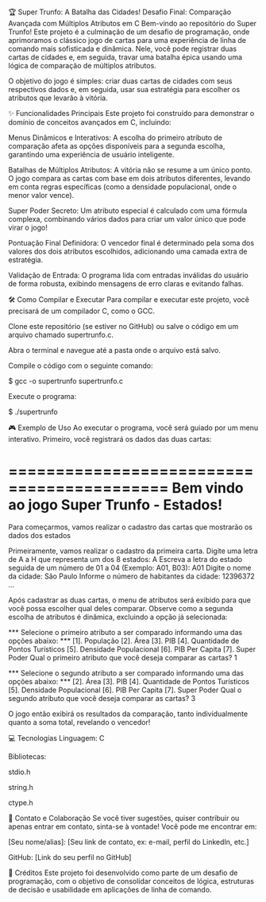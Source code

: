 🏆 Super Trunfo: A Batalha das Cidades!
Desafio Final: Comparação Avançada com Múltiplos Atributos em C
Bem-vindo ao repositório do Super Trunfo! Este projeto é a culminação de um desafio de programação, onde aprimoramos o clássico jogo de cartas para uma experiência de linha de comando mais sofisticada e dinâmica. Nele, você pode registrar duas cartas de cidades e, em seguida, travar uma batalha épica usando uma lógica de comparação de múltiplos atributos.

O objetivo do jogo é simples: criar duas cartas de cidades com seus respectivos dados e, em seguida, usar sua estratégia para escolher os atributos que levarão à vitória.

✨ Funcionalidades Principais
Este projeto foi construído para demonstrar o domínio de conceitos avançados em C, incluindo:

Menus Dinâmicos e Interativos: A escolha do primeiro atributo de comparação afeta as opções disponíveis para a segunda escolha, garantindo uma experiência de usuário inteligente.

Batalhas de Múltiplos Atributos: A vitória não se resume a um único ponto. O jogo compara as cartas com base em dois atributos diferentes, levando em conta regras específicas (como a densidade populacional, onde o menor valor vence).

Super Poder Secreto: Um atributo especial é calculado com uma fórmula complexa, combinando vários dados para criar um valor único que pode virar o jogo!

Pontuação Final Definidora: O vencedor final é determinado pela soma dos valores dos dois atributos escolhidos, adicionando uma camada extra de estratégia.

Validação de Entrada: O programa lida com entradas inválidas do usuário de forma robusta, exibindo mensagens de erro claras e evitando falhas.

🛠️ Como Compilar e Executar
Para compilar e executar este projeto, você precisará de um compilador C, como o GCC.

Clone este repositório (se estiver no GitHub) ou salve o código em um arquivo chamado supertrunfo.c.

Abra o terminal e navegue até a pasta onde o arquivo está salvo.

Compile o código com o seguinte comando:

$ gcc -o supertrunfo supertrunfo.c


Execute o programa:

$ ./supertrunfo


🎮 Exemplo de Uso
Ao executar o programa, você será guiado por um menu interativo. Primeiro, você registrará os dados das duas cartas:

===========================================
 Bem vindo ao jogo Super Trunfo - Estados! 
===========================================

Para começarmos, vamos realizar o cadastro das cartas que mostrarão os dados dos estados

Primeiramente, vamos realizar o cadastro da primeira carta.
Digite uma letra de A a H que representa um dos 8 estados: A
Escreva a letra do estado seguida de um número de 01 a 04 (Exemplo: A01, B03): A01
Digite o nome da cidade: São Paulo
Informe o número de habitantes da cidade: 12396372
...


Após cadastrar as duas cartas, o menu de atributos será exibido para que você possa escolher qual deles comparar. Observe como a segunda escolha de atributos é dinâmica, excluindo a opção já selecionada:

*** Selecione o primeiro atributo a ser comparado informando uma das opções abaixo: ***
[1]. População
[2]. Área
[3]. PIB
[4]. Quantidade de Pontos Turísticos
[5]. Densidade Populacional
[6]. PIB Per Capita
[7]. Super Poder
Qual o primeiro atributo que você deseja comparar as cartas? 1

*** Selecione o segundo atributo a ser comparado informando uma das opções abaixo: ***
[2]. Área
[3]. PIB
[4]. Quantidade de Pontos Turísticos
[5]. Densidade Populacional
[6]. PIB Per Capita
[7]. Super Poder
Qual o segundo atributo que você deseja comparar as cartas? 3


O jogo então exibirá os resultados da comparação, tanto individualmente quanto a soma total, revelando o vencedor!

💻 Tecnologias
Linguagem: C

Bibliotecas:

stdio.h

string.h

ctype.h

🤝 Contato e Colaboração
Se você tiver sugestões, quiser contribuir ou apenas entrar em contato, sinta-se à vontade! Você pode me encontrar em:

[Seu nome/alias]: [Seu link de contato, ex: e-mail, perfil do LinkedIn, etc.]

GitHub: [Link do seu perfil no GitHub]

🙏 Créditos
Este projeto foi desenvolvido como parte de um desafio de programação, com o objetivo de consolidar conceitos de lógica, estruturas de decisão e usabilidade em aplicações de linha de comando.